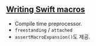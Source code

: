 

## [Writing Swift macros](https://developer.apple.com/wwdc23/10166)
- Compile time preprocessor.
- `freestanding` / `attached`
- `assertMacroExpansion()`도 제공.
